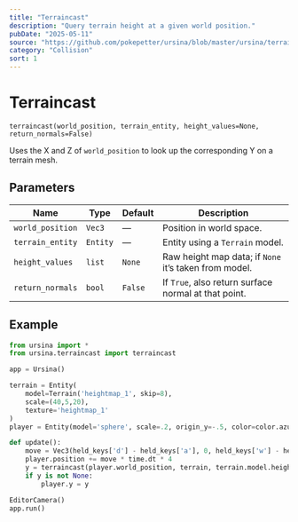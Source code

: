 ```yaml
---
title: "Terraincast"
description: "Query terrain height at a given world position."
pubDate: "2025-05-11"
source: "https://github.com/pokepetter/ursina/blob/master/ursina/terraincast.py"
category: "Collision"
sort: 1
---
```


# Terraincast

`terraincast(world_position, terrain_entity, height_values=None, return_normals=False)`

Uses the X and Z of `world_position` to look up the corresponding Y on a terrain mesh.

## Parameters

| Name             | Type        | Default    | Description                                          |
|------------------|-------------|------------|------------------------------------------------------|
| `world_position` | `Vec3`      | —          | Position in world space.                            |
| `terrain_entity` | `Entity`    | —          | Entity using a `Terrain` model.                      |
| `height_values`  | `list`      | `None`     | Raw height map data; if `None` it’s taken from model.|
| `return_normals` | `bool`      | `False`    | If `True`, also return surface normal at that point. |

## Example

```python
from ursina import *
from ursina.terraincast import terraincast

app = Ursina()

terrain = Entity(
    model=Terrain('heightmap_1', skip=8),
    scale=(40,5,20),
    texture='heightmap_1'
)
player = Entity(model='sphere', scale=.2, origin_y=-.5, color=color.azure)

def update():
    move = Vec3(held_keys['d'] - held_keys['a'], 0, held_keys['w'] - held_keys['s']).normalized()
    player.position += move * time.dt * 4
    y = terraincast(player.world_position, terrain, terrain.model.height_values)
    if y is not None:
        player.y = y

EditorCamera()
app.run()
```
